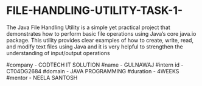 # FILE-HANDLING-UTILITY-TASK-1-
The Java File Handling Utility is a simple yet practical project that demonstrates how to perform basic file operations using Java’s core java.io package. This utility provides clear examples of how to create, write, read, and modify text files using Java and it is very helpful to strengthen the understanding of input/output operations 


#company - CODTECH IT SOLUTION 
#name - GULNAWAJ
#intern id - CT04DG2684
#domain - JAVA PROGRAMMING 
#duration - 4WEEKS
#mentor - NEELA SANTOSH
